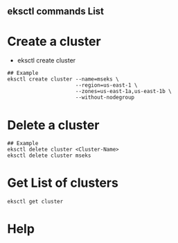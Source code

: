 ## eksctl commands List 

# Create a cluster
- eksctl create cluster 
 
```t
## Example
eksctl create cluster --name=mseks \
                      --region=us-east-1 \
                      --zones=us-east-1a,us-east-1b \
                      --without-nodegroup 

```
# Delete a cluster
```t
## Example
eksctl delete cluster <Cluster-Name>
eksctl delete cluster mseks
```

# Get List of clusters
```t
eksctl get cluster    
```

# Help